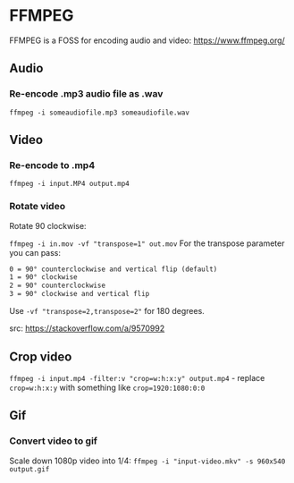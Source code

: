 # FFMPEG
FFMPEG is a FOSS for encoding audio and video: https://www.ffmpeg.org/

## Audio

### Re-encode .mp3 audio file as .wav
`ffmpeg -i someaudiofile.mp3 someaudiofile.wav`

## Video

### Re-encode to .mp4
`ffmpeg -i input.MP4 output.mp4`

### Rotate video

Rotate 90 clockwise:

`ffmpeg -i in.mov -vf "transpose=1" out.mov`
For the transpose parameter you can pass:

```txt
0 = 90° counterclockwise and vertical flip (default)
1 = 90° clockwise
2 = 90° counterclockwise
3 = 90° clockwise and vertical flip
```
Use `-vf "transpose=2,transpose=2"` for 180 degrees.

src: https://stackoverflow.com/a/9570992

## Crop video

`ffmpeg -i input.mp4 -filter:v "crop=w:h:x:y" output.mp4` - replace `crop=w:h:x:y` with something like `crop=1920:1080:0:0` 

## Gif

### Convert video to gif

Scale down 1080p video into 1/4: `ffmpeg -i "input-video.mkv" -s 960x540 output.gif`
